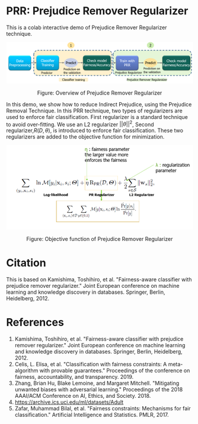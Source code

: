 # PRR: Prejudice Remover Regularizer

This is a colab interactive demo of Prejudice Remover Regularizer technique.

<p align="center">
<img src='images/Prejudice_Remover_Regularizer_workflow_diagram.png'>
</p>
<p align="center">
Figure: Overview of Prejudice Remover Regularizer
</p>

In this demo, we show how to reduce Indirect Prejudice, using the Prejudice Removal Technique.
In this PRR technique, two types of regularizers are used to enforce fair classification. 
First regularizer is a standard technique to avoid over-fitting. We use an L2 regularizer $||θ||^2$,
Second regularizer,$R(D,θ)$, is introduced to enforce fair classification. 
These two regularizers are added to the objective function for minimization.
<p align="center">
<img src='images/Prejudice_Remover_Regularizer_Equation.png'>
</p>
<p align="center">
Figure: Objective function of Prejudice Remover Regularizer
</p>
 
 
# Citation
This is based on Kamishima, Toshihiro, et al. "Fairness-aware classifier with prejudice remover regularizer." Joint European conference on machine learning and knowledge discovery in databases. Springer, Berlin, Heidelberg, 2012.

# References
1. Kamishima, Toshihiro, et al. "Fairness-aware classifier with prejudice remover regularizer." Joint European conference on machine learning and knowledge discovery in databases. Springer, Berlin, Heidelberg, 2012.
2. Celis, L. Elisa, et al. "Classification with fairness constraints: A meta-algorithm with provable guarantees." Proceedings of the conference on fairness, accountability, and transparency. 2019.
3. Zhang, Brian Hu, Blake Lemoine, and Margaret Mitchell. "Mitigating unwanted biases with adversarial learning." Proceedings of the 2018 AAAI/ACM Conference on AI, Ethics, and Society. 2018.
4. https://archive.ics.uci.edu/ml/datasets/Adult
5. Zafar, Muhammad Bilal, et al. "Fairness constraints: Mechanisms for fair classification." Artificial Intelligence and Statistics. PMLR, 2017.
